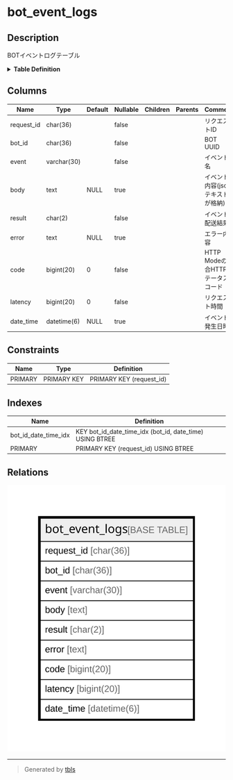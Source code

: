 # bot_event_logs

## Description

BOTイベントログテーブル

<details>
<summary><strong>Table Definition</strong></summary>

```sql
CREATE TABLE `bot_event_logs` (
  `request_id` char(36) NOT NULL,
  `bot_id` char(36) NOT NULL,
  `event` varchar(30) NOT NULL,
  `body` text DEFAULT NULL,
  `result` char(2) NOT NULL,
  `error` text DEFAULT NULL,
  `code` bigint(20) NOT NULL DEFAULT 0,
  `latency` bigint(20) NOT NULL DEFAULT 0,
  `date_time` datetime(6) DEFAULT NULL,
  PRIMARY KEY (`request_id`),
  KEY `bot_id_date_time_idx` (`bot_id`,`date_time`)
) ENGINE=InnoDB DEFAULT CHARSET=utf8mb4
```

</details>

## Columns

| Name | Type | Default | Nullable | Children | Parents | Comment |
| ---- | ---- | ------- | -------- | -------- | ------- | ------- |
| request_id | char(36) |  | false |  |  | リクエストID |
| bot_id | char(36) |  | false |  |  | BOT UUID |
| event | varchar(30) |  | false |  |  | イベント名 |
| body | text | NULL | true |  |  | イベント内容(jsonテキストが格納) |
| result | char(2) |  | false |  |  | イベント配送結果 |
| error | text | NULL | true |  |  | エラー内容 |
| code | bigint(20) | 0 | false |  |  | HTTP Modeの場合HTTPステータスコード |
| latency | bigint(20) | 0 | false |  |  | リクエスト時間 |
| date_time | datetime(6) | NULL | true |  |  | イベント発生日時 |

## Constraints

| Name | Type | Definition |
| ---- | ---- | ---------- |
| PRIMARY | PRIMARY KEY | PRIMARY KEY (request_id) |

## Indexes

| Name | Definition |
| ---- | ---------- |
| bot_id_date_time_idx | KEY bot_id_date_time_idx (bot_id, date_time) USING BTREE |
| PRIMARY | PRIMARY KEY (request_id) USING BTREE |

## Relations

![er](bot_event_logs.svg)

---

> Generated by [tbls](https://github.com/k1LoW/tbls)
